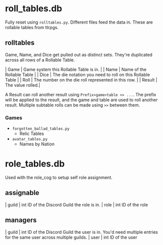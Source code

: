 # roll_tables.db

Fully reset using `rolltables.py`. Different files feed the data in. These are rollable tables from ttrpgs.

## rolltables

Game, Name, and Dice get pulled out as distinct sets. They're duplicated across all rows of a Rollable Table. 

| Game | Game system this Rollable Table is in. |
| Name | Name of the Rollable Table |
| Dice | The die notation you need to roll on this Rollable Table |
| Roll | The number on the die roll represented in this row. |
| Result | The value rolled.|

A Result can roll another result using `Prefix>game>table >> ...`. The prefix will be applied to the result, and the game and table are used to roll another result. Multiple subtable rolls can be made using `>>` between them.

### Games

- `forgotten_ballad_tables.py`
    - Relic Tables
- `avatar_tables.py`
    - Names by Nation
    
# role_tables.db

Used with the role_cog to setup self role assignment.

## assignable

| guild | int ID of the Discord Guild the role is in.
| role | int ID of the role

## managers

| guild | int ID of the Discord Guild the user is in. You'd need multiple entries for the same user across multiple guilds.
| user | int ID of the user